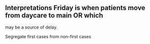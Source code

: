 ## Interpretations Friday is when patients move from daycare to main OR which
may be a source of delay.

Segregate first cases from non-first cases


